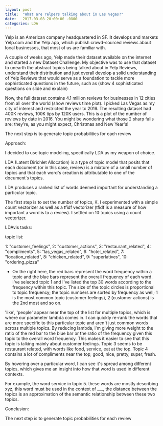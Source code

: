 ```yaml
---
layout: post
title:  "What are Yelpers talking about in Las Vegas?"
date:   2017-03-08 20:00:00 -0800
categories: LDA
---
```


Yelp is an American company headquartered in SF. It develops and markets Yelp.com and the Yelp app, which publish crowd-sourced reviews about local businesses, that most of us are familiar with.

A couple of weeks ago, Yelp made their dataset available on the internet and started a new Dataset Challenge. My objective was to use that dataset to unearth the abstract topics being talked about in Yelp Reviews, understand their distribution and just overall develop a solid understanding of Yelp Reviews that would serve as a foundation to tackle more sophisticated questions in the future, such as (show 4 sophisticated questions on slide and explain)

Now, the full dataset contains 4.1 million reviews for businesses in 12 cities from all over the world (show reviews time plot). 
I picked Las Vegas as my city of interest and restricted the year to 2016. The resulting dataset had 400K reviews, 100K tips by 120K users. This is a plot of the number of reviews by date in 2016. You might be wondering what those 2 sharp falls are; they're, as you might expect, Christmas and New Year's!

The next step is to generate topic probabilities for each review

Approach:

I decided to use topic modeling, specifically LDA as my weapon of choice. 

LDA (Latent Dirichlet Allocation) is a type of topic model that posits that each document (or in this case, review) is a mixture of a small number of topics and that each word's creation is attributable to one of the document's topics. 

LDA produces a ranked list of words deemed important for understanding a particular topic. 

The first step is to set the number of topics, K. I experimented with a simple count vectorizer as well as a tfidf vectorizer (tfidf is a measure of how important a word is to a review). I settled on 10 topics using a count vectorizer. 

<link rel="stylesheet" type="text/css" href="https://cdn.raw.githubusercontent.com/amlanlimaye/yelp-dataset-challenge/master/reports/lda_viz.css">


<div id="ldavis_el27221405581700501281669734751"></div>
<script type="text/javascript">
var ldavis_el27221405581700501281669734751_data = {"plot.opts": {"xlab": "PC1", "ylab": "PC2"}, "topic.order": [10, 5, 9, 1, 7, 2, 4, 3, 8, 6], "token.table": {"Topic": [1, 2, 4, 6, 9, 6, 1, 2, 4, 5, 9, 2, 3, 9, 6, 9, 1, 3, 6, 7, 2, 1, 2, 3, 7, 10, 2, 6, 7, 8, 2, 4, 5, 6, 1, 3, 4, 5, 6, 7, 9, 10, 1, 2, 3, 6, 8, 1, 1, 2, 6, 7, 4, 5, 9, 8, 1, 2, 4, 5, 6, 7, 1, 6, 1, 2, 4, 6, 8, 10, 1, 6, 3, 7, 3, 10, 1, 2, 5, 6, 7, 9, 1, 4, 5, 6, 3, 4, 4, 5, 1, 2, 6, 7, 8, 1, 3, 4, 6, 7, 8, 1, 2, 3, 4, 3, 5, 2, 4, 5, 7, 1, 2, 4, 5, 10, 6, 1, 2, 3, 4, 6, 7, 8, 9, 10, 1, 2, 5, 1, 2, 3, 4, 6, 8, 1, 2, 3, 4, 6, 1, 4, 6, 7, 7, 1, 4, 6, 1, 2, 5, 6, 8, 1, 4, 5, 6, 7, 5, 8, 1, 2, 7, 3, 8, 10, 2, 6, 10, 1, 2, 6, 2, 4, 5, 7, 1, 3, 4, 5, 6, 3, 7, 10, 3, 10, 1, 6, 10, 2, 3, 4, 5, 6, 7, 8, 9, 3, 4, 1, 3, 5, 7, 2, 3, 1, 3, 4, 6, 2, 4, 5, 8, 9, 10, 1, 2, 3, 4, 5, 6, 7, 6, 1, 2, 8, 1, 2, 3, 4, 6, 8, 9, 3, 1, 2, 3, 5, 9, 10, 1, 3, 6, 10, 5, 6, 7, 7, 5, 6, 4, 7, 3, 1, 3, 4, 6, 1, 2, 3, 4, 5, 6, 7, 8, 9, 10, 1, 2, 5, 6, 7, 10, 2, 2, 3, 7, 8, 2, 3, 4, 7, 8, 1, 6, 7, 8, 9, 5, 6, 4, 6, 1, 6, 1, 2, 1, 2, 3, 7, 8, 1, 2, 4, 5, 6, 10, 1, 2, 3, 4, 6, 9, 2, 5, 4, 5, 7], "Freq": [3.708236676155197e-05, 0.6225016908261729, 0.16698189752726852, 0.21044243137180743, 0.9999833398099686, 0.9999709586097517, 0.00037966515176555797, 0.9995999345753657, 0.18243923029612513, 0.4271647223567865, 0.3903645610777393, 0.5535466813628597, 0.42035663819562186, 0.026064587703960432, 0.9999724644456698, 0.9999915237664877, 0.3715013433801569, 0.24173658890073135, 0.04846099476940648, 0.33828789260500014, 0.9999617961100675, 0.07153471619201279, 0.5083412604007541, 0.32111859969354967, 0.004849287755676169, 0.09414413426306346, 0.9999644439943918, 0.7790700141869833, 0.22092265981730871, 0.9999713824450409, 0.0001017320709230227, 0.29285272149707464, 0.4510800024726826, 0.2559578904423251, 0.32516742335093257, 0.15840074080803124, 0.13731856763615846, 0.12470272749997431, 0.07112723662986593, 0.11141761202500053, 0.07122762793068436, 0.0006358115718501306, 0.27114575778631417, 0.14537427268242523, 0.17556256555337116, 0.051437714606079266, 0.35645708932810416, 0.9999651766559985, 0.12741029125270048, 0.559246420192654, 0.15415577240205458, 0.15917765119050595, 0.3836227210860665, 0.293960633660401, 0.32241504040050945, 0.9999726981449056, 0.19832115074734472, 0.5992209628329368, 4.730567323225206e-05, 0.11019068151565913, 0.020846033337679072, 0.07135272379198018, 0.8471463774403499, 0.15283430165096587, 0.2962617235163764, 0.17039079452134837, 0.20813140475860964, 0.08614614647804221, 0.2236740876164522, 0.0153773351678655, 0.9667981622874519, 0.03318418908742204, 0.7184476198374915, 0.28154796397039716, 0.9999783494402955, 0.9999607256545792, 0.1867042281330964, 0.2211193992570115, 0.24618011111570134, 0.04759995424465437, 0.09160055893663976, 0.20677974462204687, 0.7859139603827547, 0.0022329326957340754, 0.21165851500089838, 0.0001958712890994803, 0.9999969615140426, 0.999965709655408, 0.23923757343306903, 0.7607570095732651, 0.3585037582074586, 0.2828966387260965, 0.005203823347019675, 0.3390419256002191, 0.014328015852332199, 0.09560931871155531, 0.3374667137367159, 0.5345010928972964, 7.99203410011715e-05, 6.147718538551654e-06, 0.0323369995127817, 0.03591170739957218, 0.5802918433425539, 0.0037774930313693553, 0.38002090367606983, 0.2725553896795944, 0.7274422776141027, 0.13334518600220918, 0.16945876303093502, 0.2824074579516383, 0.4147524657572062, 0.27479527435811, 0.43841600040290213, 0.08097949235508907, 0.20528585023950255, 0.00048636331744798236, 0.9999807452615439, 0.47553368620783687, 0.16262857304541634, 0.05387272192873735, 0.1242879254965403, 0.05785169005025503, 0.06468956243231197, 0.06081241829815597, 3.916307206218185e-05, 0.0002819741188477093, 0.8493407648697003, 0.15063001454087316, 0.9999554371890906, 0.637270049378942, 0.00014843246491745544, 0.006860878378406829, 0.18561479737927802, 0.08301497912911245, 0.0870886256662915, 0.20366853554284767, 2.270299136582852e-05, 0.08068643131415457, 0.6147516002039047, 0.10086939063837612, 0.3838824198308514, 0.18352560410096833, 0.00010325896704855683, 0.432448553999356, 0.9999625742809122, 0.371825253681708, 0.032881814328318625, 0.5952590445552881, 0.26152572023193577, 0.19368455190720726, 0.3730074061924545, 0.07641057906048365, 0.09537436763312705, 0.3659977906110425, 0.3363471504228326, 0.06511368875078352, 0.13206674724028974, 0.10046637512903378, 0.2895584079637055, 0.7104285799497007, 0.3470477570863395, 8.568551498952892e-05, 0.6528593600839682, 0.3436279162817882, 0.32787234565223927, 0.3284928561393619, 0.7492337710328971, 0.18780215369242373, 0.06294814411042975, 0.6810608428910632, 0.19591232607383932, 0.12300070299061115, 0.3446181126731031, 2.3440219879819284e-05, 0.2507869124941865, 0.40457819512568083, 3.055181121496012e-05, 4.5827716822440185e-05, 0.6445973889188361, 0.15471437199255805, 0.20060319243742816, 0.21183458402753738, 0.7881371462062488, 0.9999903625417325, 0.35919658640805363, 0.6408026839847996, 0.5704915322016095, 0.4294946349794034, 0.9999652930100856, 0.06792240107395409, 0.18112445157538684, 0.25074447363627933, 0.21147089018327944, 0.043909844906983506, 0.0014049277133283617, 0.23866794916712764, 0.004759192628899825, 0.09042925024029881, 0.9095567470832372, 0.183018282870428, 0.2464268543644577, 0.1953578545012874, 0.37520711102106286, 0.08837318458751971, 0.9116033887066456, 0.28849138016004555, 0.00022170999567369922, 0.7086084840674242, 0.0026721888952251117, 0.11959157202509786, 0.13917443014129163, 0.3850806730741592, 0.0006283269983805491, 0.35552835991699405, 0.9999878591182774, 0.25865040811320644, 0.2666305022026602, 0.04697715765867105, 0.14878609388795974, 0.07327633566416637, 0.07819488422244604, 0.1274556537117469, 0.9999842643665211, 0.034965856567846045, 0.9650100686785809, 0.999980193970617, 0.5185903703837867, 0.16894500945672672, 0.08510867617851148, 0.0014936199264347157, 0.06192990769050608, 0.04998094827902835, 0.11395766846131535, 0.999960262044372, 0.21246316333752568, 0.10441649498588634, 0.3761860101627996, 0.19504914734091536, 0.0700008290546972, 0.041885575743399704, 0.2540456647024795, 0.23846367129293305, 0.33653160956162315, 0.170967998574619, 0.8386230583473933, 0.1612736650668064, 8.448070459235537e-05, 0.9999495883594822, 0.21310902352844274, 0.7868523545415896, 0.999972893414691, 0.9999692249316652, 0.9999562334237293, 0.7115535692913748, 0.0007757658221126044, 0.2115019727741546, 0.07616609889832844, 0.20225371432835504, 0.25489965644347873, 0.007931660238863575, 0.06961752196869207, 0.13317221323425282, 0.08385829277198503, 0.16310245990729783, 0.02261428608742656, 0.05732525947978661, 0.005222581764585057, 0.2524714732021986, 0.09976400114145136, 0.05909968846805124, 0.09014699102474708, 0.44774003847839494, 0.05078047556432781, 0.9999789239905734, 0.8487978209768967, 0.15117473264192166, 0.3079584240142611, 0.6919946963142305, 0.058851476750143884, 0.08151858347694543, 0.291293071624285, 0.11013407653745864, 0.4581838443425406, 0.31055653500922414, 7.188808680769078e-05, 0.24650424966357168, 0.05059483549525277, 0.39227891209220705, 0.7626181715336052, 0.2373718566173063, 0.20800368010411763, 0.7919704745188751, 0.878689679325593, 0.12131055122738635, 0.23882448433245157, 0.7611359219505464, 0.35033845868643476, 0.332610878954568, 0.10322183079706704, 0.13021830962091532, 0.08361454425633688, 0.48236374168891066, 0.21025364261991702, 0.10753208022137194, 0.07354261338230747, 0.09635612972389541, 0.029907815353029565, 0.12468267391179291, 0.6108419323180881, 0.07466440233639085, 0.14673045290263095, 0.00011463316633018042, 0.04296833184609596, 0.7156242565149935, 0.2843696209853187, 0.5351590443426288, 0.12679539019780114, 0.33802539101105455], "Term": ["10", "10", "10", "10", "amazing", "area", "asked", "asked", "awesome", "awesome", "awesome", "bad", "bad", "bad", "bar", "best", "better", "better", "better", "better", "called", "came", "came", "came", "came", "came", "car", "check", "check", "chicken", "clean", "clean", "clean", "clean", "come", "come", "come", "come", "come", "come", "come", "come", "coming", "coming", "coming", "coming", "coming", "customer", "day", "day", "day", "day", "definitely", "definitely", "definitely", "delicious", "did", "did", "did", "did", "did", "did", "didn", "didn", "different", "different", "different", "different", "different", "different", "don", "don", "drinks", "drinks", "eat", "excellent", "experience", "experience", "experience", "experience", "experience", "experience", "feel", "feel", "feel", "feel", "food", "fresh", "friendly", "friendly", "going", "going", "going", "going", "going", "good", "good", "good", "good", "good", "good", "got", "got", "got", "got", "great", "great", "happy", "happy", "happy", "happy", "home", "home", "home", "home", "home", "hotel", "just", "just", "just", "just", "just", "just", "just", "just", "just", "know", "know", "las", "like", "like", "like", "like", "like", "like", "little", "little", "little", "little", "little", "ll", "ll", "ll", "ll", "location", "long", "long", "long", "looking", "looking", "looking", "looking", "looking", "lot", "lot", "lot", "lot", "lot", "love", "love", "make", "make", "make", "menu", "menu", "menu", "minutes", "minutes", "minutes", "need", "need", "need", "new", "new", "new", "new", "nice", "nice", "nice", "nice", "nice", "night", "night", "order", "ordered", "ordered", "people", "people", "pizza", "place", "place", "place", "place", "place", "place", "place", "place", "pretty", "pretty", "price", "price", "price", "price", "quality", "quality", "really", "really", "really", "really", "recommend", "recommend", "recommend", "recommend", "recommend", "restaurant", "right", "right", "right", "right", "right", "right", "right", "room", "said", "said", "sauce", "say", "say", "say", "say", "say", "say", "say", "server", "service", "service", "service", "service", "service", "service", "small", "small", "small", "small", "staff", "staff", "staff", "stars", "strip", "strip", "super", "sure", "table", "think", "think", "think", "think", "time", "time", "time", "time", "time", "time", "time", "time", "time", "time", "times", "times", "times", "times", "times", "times", "told", "took", "took", "tried", "tried", "try", "try", "try", "try", "try", "ve", "ve", "ve", "ve", "ve", "vegas", "vegas", "wait", "wait", "want", "want", "wanted", "wanted", "wasn", "wasn", "wasn", "wasn", "wasn", "way", "way", "way", "way", "way", "way", "went", "went", "went", "went", "went", "went", "work", "work", "worth", "worth", "worth"]}, "mdsDat": {"y": [0.05237825566224711, -0.02402672975890553, 0.07407144476836054, 0.10276053665334502, -0.10631054268334061, 0.10286383003094836, -0.06990361050310094, 0.21009781050517207, -0.37749708743361055, 0.035566092758884574], "cluster": [1, 1, 1, 1, 1, 1, 1, 1, 1, 1], "Freq": [16.90910808048616, 14.12854385316042, 12.923313186269858, 11.982069660754783, 11.681747896993246, 8.546441719546303, 7.54976676685206, 6.237701894242258, 5.194280905435326, 4.8470260362596], "topics": [1, 2, 3, 4, 5, 6, 7, 8, 9, 10], "x": [0.13801657366547457, 0.04246562438370303, -0.16379306354526832, 0.1314504838054481, 0.0513067085667588, 0.16477435585928996, 0.1079656277926508, -0.01784284939119942, -0.020277731991565996, -0.43406572914529223]}, "R": 30, "lambda.step": 0.01, "tinfo": {"Category": ["Default", "Default", "Default", "Default", "Default", "Default", "Default", "Default", "Default", "Default", "Default", "Default", "Default", "Default", "Default", "Default", "Default", "Default", "Default", "Default", "Default", "Default", "Default", "Default", "Default", "Default", "Default", "Default", "Default", "Default", "Topic1", "Topic1", "Topic1", "Topic1", "Topic1", "Topic1", "Topic1", "Topic1", "Topic1", "Topic1", "Topic1", "Topic1", "Topic1", "Topic1", "Topic1", "Topic1", "Topic1", "Topic1", "Topic1", "Topic1", "Topic1", "Topic1", "Topic1", "Topic1", "Topic1", "Topic1", "Topic1", "Topic1", "Topic1", "Topic1", "Topic1", "Topic1", "Topic1", "Topic1", "Topic1", "Topic1", "Topic2", "Topic2", "Topic2", "Topic2", "Topic2", "Topic2", "Topic2", "Topic2", "Topic2", "Topic2", "Topic2", "Topic2", "Topic2", "Topic2", "Topic2", "Topic2", "Topic2", "Topic2", "Topic2", "Topic2", "Topic2", "Topic2", "Topic2", "Topic2", "Topic2", "Topic2", "Topic2", "Topic2", "Topic2", "Topic2", "Topic2", "Topic2", "Topic2", "Topic3", "Topic3", "Topic3", "Topic3", "Topic3", "Topic3", "Topic3", "Topic3", "Topic3", "Topic3", "Topic3", "Topic3", "Topic3", "Topic3", "Topic3", "Topic3", "Topic3", "Topic3", "Topic3", "Topic3", "Topic3", "Topic3", "Topic3", "Topic3", "Topic3", "Topic3", "Topic3", "Topic3", "Topic3", "Topic3", "Topic4", "Topic4", "Topic4", "Topic4", "Topic4", "Topic4", "Topic4", "Topic4", "Topic4", "Topic4", "Topic4", "Topic4", "Topic4", "Topic4", "Topic4", "Topic4", "Topic4", "Topic4", "Topic4", "Topic4", "Topic4", "Topic4", "Topic4", "Topic4", "Topic4", "Topic4", "Topic4", "Topic4", "Topic4", "Topic4", "Topic4", "Topic5", "Topic5", "Topic5", "Topic5", "Topic5", "Topic5", "Topic5", "Topic5", "Topic5", "Topic5", "Topic5", "Topic5", "Topic5", "Topic5", "Topic5", "Topic5", "Topic5", "Topic5", "Topic5", "Topic5", "Topic5", "Topic5", "Topic5", "Topic5", "Topic5", "Topic5", "Topic5", "Topic5", "Topic5", "Topic5", "Topic6", "Topic6", "Topic6", "Topic6", "Topic6", "Topic6", "Topic6", "Topic6", "Topic6", "Topic6", "Topic6", "Topic6", "Topic6", "Topic6", "Topic6", "Topic6", "Topic6", "Topic6", "Topic6", "Topic6", "Topic6", "Topic6", "Topic6", "Topic6", "Topic6", "Topic6", "Topic6", "Topic6", "Topic6", "Topic6", "Topic6", "Topic6", "Topic6", "Topic7", "Topic7", "Topic7", "Topic7", "Topic7", "Topic7", "Topic7", "Topic7", "Topic7", "Topic7", "Topic7", "Topic7", "Topic7", "Topic7", "Topic7", "Topic7", "Topic7", "Topic7", "Topic7", "Topic7", "Topic7", "Topic7", "Topic7", "Topic7", "Topic7", "Topic7", "Topic7", "Topic7", "Topic7", "Topic7", "Topic8", "Topic8", "Topic8", "Topic8", "Topic8", "Topic8", "Topic8", "Topic8", "Topic8", "Topic8", "Topic8", "Topic8", "Topic8", "Topic8", "Topic8", "Topic8", "Topic8", "Topic8", "Topic8", "Topic8", "Topic8", "Topic8", "Topic8", "Topic8", "Topic8", "Topic8", "Topic8", "Topic8", "Topic8", "Topic8", "Topic8", "Topic8", "Topic8", "Topic8", "Topic8", "Topic8", "Topic8", "Topic8", "Topic9", "Topic9", "Topic9", "Topic9", "Topic9", "Topic9", "Topic9", "Topic9", "Topic9", "Topic9", "Topic9", "Topic9", "Topic9", "Topic9", "Topic9", "Topic9", "Topic9", "Topic9", "Topic9", "Topic9", "Topic9", "Topic9", "Topic9", "Topic9", "Topic9", "Topic9", "Topic9", "Topic9", "Topic9", "Topic9", "Topic9", "Topic9", "Topic9", "Topic9", "Topic9", "Topic9", "Topic9", "Topic9", "Topic9", "Topic9", "Topic9", "Topic10", "Topic10", "Topic10", "Topic10", "Topic10", "Topic10", "Topic10", "Topic10", "Topic10", "Topic10", "Topic10", "Topic10", "Topic10", "Topic10", "Topic10", "Topic10", "Topic10", "Topic10", "Topic10", "Topic10", "Topic10", "Topic10", "Topic10", "Topic10", "Topic10", "Topic10", "Topic10", "Topic10", "Topic10", "Topic10", "Topic10", "Topic10", "Topic10", "Topic10", "Topic10", "Topic10", "Topic10", "Topic10", "Topic10", "Topic10", "Topic10"], "Term": ["food", "great", "best", "amazing", "order", "good", "restaurant", "ordered", "vegas", "love", "place", "chicken", "really", "delicious", "room", "ve", "don", "sure", "like", "staff", "got", "make", "definitely", "pizza", "friendly", "service", "said", "location", "wait", "excellent", "customer", "don", "want", "know", "didn", "feel", "think", "need", "like", "people", "say", "way", "just", "ll", "long", "better", "lot", "going", "wasn", "make", "come", "ve", "different", "really", "home", "coming", "looking", "right", "small", "times", "service", "time", "did", "experience", "little", "good", "told", "car", "called", "asked", "said", "took", "wanted", "minutes", "work", "10", "went", "did", "got", "day", "bad", "came", "home", "new", "wasn", "going", "right", "time", "experience", "way", "need", "looking", "different", "say", "just", "know", "service", "place", "recommend", "food", "eat", "table", "server", "quality", "drinks", "bad", "service", "ordered", "menu", "good", "came", "great", "price", "better", "small", "night", "place", "coming", "come", "took", "wasn", "pretty", "say", "try", "little", "went", "just", "right", "time", "super", "fresh", "pretty", "really", "nice", "little", "worth", "good", "definitely", "got", "lot", "clean", "try", "place", "friendly", "think", "different", "wait", "like", "ll", "awesome", "happy", "10", "right", "went", "recommend", "come", "just", "way", "home", "time", "las", "staff", "vegas", "friendly", "great", "clean", "awesome", "recommend", "looking", "definitely", "love", "work", "happy", "new", "experience", "strip", "feel", "place", "home", "price", "service", "nice", "time", "worth", "come", "did", "way", "right", "lot", "times", "room", "hotel", "bar", "area", "wait", "strip", "check", "long", "people", "small", "clean", "vegas", "10", "nice", "minutes", "staff", "day", "didn", "lot", "need", "want", "little", "way", "times", "different", "time", "like", "right", "looking", "think", "come", "just", "place", "sure", "location", "stars", "night", "make", "times", "ll", "happy", "new", "price", "going", "better", "worth", "tried", "drinks", "ve", "check", "time", "day", "wasn", "right", "come", "try", "lot", "experience", "did", "just", "came", "place", "staff", "delicious", "chicken", "sauce", "love", "tried", "try", "coming", "menu", "place", "different", "looking", "like", "wasn", "just", "ve", "say", "good", "time", "going", "recommend", "quality", "area", "home", "stars", "small", "drinks", "feel", "server", "called", "strip", "friendly", "come", "right", "fresh", "eat", "definitely", "ordered", "little", "best", "amazing", "ve", "awesome", "recommend", "definitely", "experience", "say", "come", "service", "time", "went", "bad", "place", "just", "quality", "different", "area", "home", "stars", "looking", "small", "drinks", "tried", "coming", "feel", "server", "called", "strip", "las", "lot", "worth", "times", "vegas", "right", "going", "happy", "way", "try", "did", "better", "order", "restaurant", "pizza", "excellent", "ordered", "menu", "small", "came", "minutes", "times", "service", "way", "different", "time", "come", "home", "just", "happy", "server", "quality", "area", "stars", "looking", "drinks", "tried", "coming", "feel", "called", "strip", "las", "like", "good", "ll", "did", "wasn", "wait", "right", "try", "10", "experience", "little"], "loglift": [30.0, 29.0, 28.0, 27.0, 26.0, 25.0, 24.0, 23.0, 22.0, 21.0, 20.0, 19.0, 18.0, 17.0, 16.0, 15.0, 14.0, 13.0, 12.0, 11.0, 10.0, 9.0, 8.0, 7.0, 6.0, 5.0, 4.0, 3.0, 2.0, 1.0, 1.7773, 1.7436, 1.648, 1.614, 1.6114, 1.5364, 1.437, 1.3932, 1.3268, 1.2161, 1.1207, 1.0483, 1.034, 0.8199, 0.788, 0.7871, 0.7722, 0.7515, 0.7285, 0.719, 0.6539, 0.6079, 0.5608, 0.5342, 0.4856, 0.4723, 0.436, 0.4251, 0.407, 0.4009, 0.2283, 0.1791, 0.1595, 0.0991, 0.1861, -0.5702, 1.957, 1.9569, 1.9569, 1.9566, 1.9214, 1.793, 1.684, 1.6683, 1.6224, 1.483, 1.4641, 1.4449, 1.4127, 1.3758, 1.3656, 1.2804, 1.1324, 0.8916, 0.8562, 0.6943, 0.6351, 0.5901, 0.4479, 0.3976, 0.3269, 0.3155, 0.1873, 0.1787, 0.1407, 0.0641, -0.3024, -0.7324, -0.1667, 2.0461, 2.0461, 2.0461, 2.0461, 1.9536, 1.7155, 1.1795, 1.0685, 1.0222, 0.9779, 0.9598, 0.9102, 0.7462, 0.6454, 0.6262, 0.6126, 0.4941, 0.3376, 0.3063, 0.2035, 0.1568, -0.2248, -0.3571, -0.4178, -0.4609, -0.471, -0.5487, -0.875, -1.0122, -2.7908, 2.1217, 2.1217, 2.027, 1.7773, 1.6826, 1.6352, 1.4965, 1.4953, 1.1637, 1.1542, 1.0321, 0.8936, 0.8884, 0.7384, 0.6914, 0.5683, 0.5523, 0.5516, 0.4377, 0.4264, 0.4204, 0.3467, 0.3319, 0.2166, 0.2026, 0.1497, 0.1364, 0.0366, -0.1082, -0.3918, -0.5429, 2.1471, 1.9712, 1.8761, 1.8737, 1.8289, 1.351, 1.2966, 1.1928, 1.161, 0.9228, 0.9078, 0.8897, 0.8828, 0.764, 0.7455, 0.6013, 0.5943, 0.5935, 0.5638, 0.5142, 0.5126, 0.281, 0.131, 0.0819, 0.0653, -0.0584, -0.4626, -0.4665, -0.5846, -0.6814, 2.4596, 2.4596, 2.4596, 2.4596, 2.2264, 2.2199, 2.21, 1.9409, 1.6145, 1.3706, 1.0969, 1.0215, 0.9011, 0.8532, 0.7872, 0.635, 0.5898, 0.5813, 0.4352, 0.3642, 0.3502, 0.1657, 0.1201, 0.0532, 0.008, -0.0189, -0.0291, -0.0887, -0.1122, -0.1152, -0.1837, -0.3903, -0.666, 2.5836, 2.5836, 2.5836, 2.3456, 2.1572, 1.7801, 1.7454, 1.7035, 1.6787, 1.6034, 1.502, 1.4998, 1.4991, 1.4059, 1.3162, 1.1833, 1.0737, 0.7703, 0.7459, 0.5451, 0.5237, 0.3891, 0.3777, 0.2858, 0.1934, -0.0566, -0.1545, -2.7465, -3.9861, -6.7587, 2.7745, 2.7745, 2.7745, 2.4327, 2.4064, 1.9941, 1.7431, 1.6594, 1.3419, 1.277, 0.4246, 0.3337, 0.2929, -0.0254, -0.2092, -0.2215, -0.6571, -1.0147, -1.4705, -4.5924, -9.5698, -9.6068, -9.6168, -9.6254, -9.6439, -9.6493, -9.651, -9.6513, -9.6739, -9.678, -9.9926, -10.5016, -10.0962, -9.781, -9.8997, -10.4822, -10.4651, -10.1964, 2.9576, 2.9576, 2.0218, 2.017, 1.9234, 1.8257, 1.3815, 0.7856, 0.3158, 0.2983, 0.0986, -0.1897, -0.6893, -2.3904, -7.195, -9.3761, -9.4036, -9.4133, -9.4233, -9.4318, -9.4446, -9.4504, -9.4557, -9.4563, -9.4564, -9.4573, -9.4577, -9.4803, -9.4844, -9.4893, -9.5162, -9.5454, -9.6204, -10.6374, -9.9027, -9.9754, -9.5496, -9.935, -10.1416, -10.3673, -9.9181, 3.0268, 3.0268, 3.0268, 3.0268, 2.5818, 1.9136, 1.2604, 0.6639, 0.2614, 0.0463, -0.146, -0.4827, -1.1491, -2.2276, -4.3426, -4.6192, -5.1346, -8.5808, -9.2562, -9.2711, -9.3082, -9.3267, -9.3396, -9.3506, -9.3512, -9.3515, -9.3523, -9.3752, -9.3793, -9.3842, -10.1402, -10.6212, -9.4812, -10.262, -9.5418, -9.8597, -9.7976, -10.0365, -9.4071, -10.0628, -9.8978], "Freq": [172938.0, 164568.0, 74346.0, 63815.0, 59357.0, 162661.0, 50801.0, 57623.0, 83084.0, 59179.0, 170827.0, 46724.0, 85697.0, 45680.0, 47830.0, 69552.0, 66417.0, 39611.0, 121267.0, 59185.0, 78358.0, 46682.0, 58620.0, 29019.0, 54130.0, 147926.0, 46245.0, 32456.0, 42403.0, 27587.0, 37925.41700869881, 64212.46865040024, 33282.566629602, 35010.04243929417, 50446.07656871555, 20062.1215885195, 20178.57307385658, 18083.678147284874, 77279.78997505947, 29208.74227552194, 18748.821440985335, 19853.953049876924, 60711.577771816694, 11153.19453615894, 10979.918483383562, 15033.189988572376, 9949.123407868034, 15363.054021012218, 10809.996682831326, 16200.911891748168, 19433.975150186954, 21599.50665375578, 7166.996388258705, 24723.14907083467, 6780.288136726121, 6916.265289250967, 6591.64278848398, 10307.36370392375, 6439.679731212899, 7587.372487102917, 31428.734381453858, 27922.097851443374, 12577.352340489977, 9699.845738081433, 8971.23926446863, 15552.08071880621, 39386.928061919905, 28980.128416042084, 26115.095663598087, 34227.25782467408, 44626.84300741233, 32509.069567310606, 21933.00386007601, 27316.19036846225, 24588.515431185053, 16786.918132710332, 31971.82110469023, 38001.39281117573, 45470.502687211, 24611.049618502093, 16990.330431753886, 32916.34798648616, 10817.075888613572, 14701.644469209767, 10263.07686539192, 12123.152504666421, 10625.085197002638, 35189.79627953816, 11488.106608240292, 8654.384696576471, 5201.861515652079, 4882.13190237818, 4121.961089038884, 6107.5647865146575, 20763.145020572214, 6209.357831942355, 15445.818563207951, 11602.740927932029, 5710.073831871422, 172937.61842542348, 32737.80173512423, 28112.323353820393, 25534.09680838061, 21455.581881971553, 18308.65350140431, 12901.714297528148, 55648.04440713769, 20697.536375190484, 12736.626534067305, 54892.871674013586, 20792.958452544302, 44853.900655899924, 8786.541877717733, 9782.05543123801, 6045.082330839694, 7456.709212025491, 30940.789448238622, 4477.712104050263, 9467.142667873146, 5790.174299588411, 3184.6945703157776, 3280.9236846798826, 3076.784846252806, 4124.558430227298, 3553.994927699441, 3907.6772355389617, 6878.184491452693, 1871.569929076099, 1094.9605695082457, 31051.937374822734, 29072.092543320694, 33000.7751979511, 60725.66994631186, 42196.712471230516, 27077.53837835337, 14919.520187341599, 86942.75130480254, 22488.260767345535, 29777.631261786635, 9142.871460991424, 8635.503128102375, 14740.430590991507, 42833.62836335073, 12949.840713936193, 5998.346267154368, 5035.434972272894, 8820.305459430963, 22509.075619207924, 5332.356931959104, 6191.711459485823, 4744.4657555087115, 4503.142393748732, 5929.461700134186, 7680.195516874949, 6644.852591275582, 8207.356706616438, 15868.097600637473, 4425.956855584309, 1997.9618097763669, 9611.371520830795, 26353.269992228987, 49634.230278564915, 63362.28049262721, 41179.5940352981, 119713.67400117213, 13301.985570939476, 14498.174988505321, 18385.59573485662, 9402.071677241496, 17231.618110447285, 17136.42881335425, 9770.889345373276, 7906.360392493206, 10699.226656642226, 12790.318652489806, 5589.437618060823, 5402.785476656548, 36125.490678981565, 5065.295007422865, 6965.517678608997, 28852.999986289582, 10128.357162884618, 18385.04948016644, 3534.905350376713, 7453.04493321474, 6987.912309732616, 3027.485289679702, 2919.617310558934, 1769.6998271405478, 1775.9390339297038, 47829.847849461235, 29744.667950175353, 29287.901619264274, 24422.80442580251, 33581.98346271705, 20635.76823827628, 24342.66968259551, 17577.953273547, 21990.15964321436, 8530.814575078637, 7547.666741641616, 19721.74094031535, 5675.16113674743, 13132.03462749556, 6846.621184988302, 9544.990241976575, 6783.709316216251, 9101.267630013317, 3589.8686269916566, 3266.4479677287436, 4594.6182573402375, 4442.726960815526, 3966.449886593877, 2708.58120767597, 2084.061671440228, 11577.4486066065, 10067.247662030892, 3116.4648308900173, 1925.6437047872316, 2159.97317020667, 4250.901728157225, 7385.557105566406, 7500.97783885832, 39610.318416104186, 32455.314090559874, 24880.353667238116, 27744.480508789547, 30476.525077541588, 13455.457281488305, 12564.323656834393, 11610.621623916606, 17259.64726880954, 13379.054999782687, 14529.071477835967, 13689.148043223922, 9424.43199970178, 7853.232420407684, 7174.653628947794, 17144.9454950506, 6902.755983170384, 22516.770215086788, 7005.070011231928, 4017.810632678639, 5079.278102439602, 6658.680122340948, 5573.499594094647, 2731.15157828002, 4759.184302759807, 4524.564999448706, 8258.905953616846, 313.61127425034005, 239.52625375508777, 5.186528374704108, 45679.347370768395, 46723.37422509425, 26849.63202633304, 42042.53927303342, 17646.164815854594, 23184.998012986303, 9092.35531027937, 12152.720411267459, 40771.19051716809, 5410.990039199759, 2403.9379366476837, 10561.190840412433, 2579.792963125833, 7764.306368303693, 3519.4062555584965, 1807.054475334882, 5259.544733368348, 3121.5884517478307, 614.3005451245807, 30.163894450012535, 0.10248446144436073, 0.10248122385416294, 0.1024947320610786, 0.10248093599861485, 0.10249766294295479, 0.10248313699123833, 0.10248274976185404, 0.10248247143353816, 0.10247276940829199, 0.10248481308489778, 0.154424616563437, 0.10249533416251322, 0.1024945425536099, 0.10249428335078696, 0.10249324973555253, 0.1024931720174852, 0.1024929542071847, 0.10249273300049362, 74345.7314281242, 63814.16449156274, 27283.633912218473, 13249.479230470843, 16974.653108392034, 18899.512177738594, 10743.194044349017, 4119.707547556174, 4257.164927931128, 10354.783303948418, 7913.966539515943, 2248.932017085211, 800.236921885765, 812.7443324308563, 4.976031370113123, 0.10357773992365586, 0.1035788746763083, 0.1035646792549941, 0.10357505433174245, 0.1035645495095922, 0.10357965260880968, 0.10357192071687361, 0.10356919011566776, 0.10356865517827887, 0.10359190862292895, 0.10357402112661225, 0.10357049167697036, 0.10355999913686965, 0.10357039432451216, 0.10356522614528413, 0.10399544926803508, 0.10358161553698735, 0.10357993287173928, 0.1035798186528641, 0.10357847105360235, 0.10357801634860503, 0.10357771079263182, 0.10357744145278862, 0.10357630162229833, 0.10357627402665476, 0.10357527351185611, 59356.67714544282, 50800.72185443657, 29018.112306543073, 27586.18855409233, 36924.705968648894, 12176.210926218084, 4333.5928954005285, 6096.282725399169, 2295.0719277025155, 1525.6479626785485, 6196.039267090953, 1231.177295940037, 371.6051930728841, 721.2754344128418, 37.665692704099015, 11.7921129138183, 36.443565861414704, 0.254656349921215, 0.11822623523894753, 0.1073569346935166, 0.10735073515765799, 0.10735416376524817, 0.10736025453371677, 0.10735366766061767, 0.1073558986000541, 0.10735653627033862, 0.1073506317533438, 0.10734738780670666, 0.10735498876322198, 0.107348811758922, 0.23193504486799943, 0.19233092890413342, 0.10740952461948232, 0.10738429967112716, 0.10736588206125684, 0.10736578403938113, 0.10736534817860212, 0.10736350182409282, 0.10736335916909506, 0.10736290388925154, 0.10736231773024232], "Total": [172938.0, 164568.0, 74346.0, 63815.0, 59357.0, 162661.0, 50801.0, 57623.0, 83084.0, 59179.0, 170827.0, 46724.0, 85697.0, 45680.0, 47830.0, 69552.0, 66417.0, 39611.0, 121267.0, 59185.0, 78358.0, 46682.0, 58620.0, 29019.0, 54130.0, 147926.0, 46245.0, 32456.0, 42403.0, 27587.0, 37926.32072131319, 66417.17217177359, 37877.99126711626, 41220.20447867115, 59548.150524378594, 25526.967341602423, 28359.073541147372, 26552.693769964055, 121267.27134801644, 51199.708236296225, 36153.77583298483, 41159.8100854031, 127671.29177356575, 29053.166865297717, 29530.00069596984, 40465.533349678226, 27183.224203047495, 42853.1072500215, 30855.875887937644, 46682.335987463164, 59766.13462605728, 69552.55344846772, 24191.447733894758, 85697.5344853787, 24672.91337464698, 25506.576449742555, 25205.93383378829, 39849.15421238701, 25349.77326829047, 30050.91982777692, 147926.8194367929, 138054.3249488569, 63417.34077583448, 51953.831453057035, 44047.058992638, 162661.9686195964, 39387.830138279285, 28981.030449681202, 26115.997732702857, 34240.69851959302, 46245.11333970761, 38300.05119780445, 28816.140938129396, 36458.58082763947, 34360.21037037727, 26966.995025701213, 52340.872995848935, 63417.34077583448, 78358.8474000967, 44007.434131669164, 30692.98502191318, 64751.7771310762, 24672.91337464698, 42661.71585109336, 30855.875887937644, 42853.1072500215, 39849.15421238701, 138054.3249488569, 51953.831453057035, 41159.8100854031, 26552.693769964055, 25205.93383378829, 24191.447733894758, 36153.77583298483, 127671.29177356575, 41220.20447867115, 147926.8194367929, 170827.29433205142, 47745.83947104301, 172938.52547128114, 32738.70881136977, 28113.230419843385, 25535.014709281477, 23536.551383865633, 25484.112542736777, 30692.98502191318, 147926.8194367929, 57623.0420421833, 37066.25508724724, 162661.9686195964, 64751.7771310762, 164568.38388970634, 35657.6397595219, 40465.533349678226, 25349.77326829047, 35201.995152173215, 170827.29433205142, 25506.576449742555, 59766.13462605728, 38300.05119780445, 30855.875887937644, 36282.50805222156, 36153.77583298483, 50601.95876890582, 44047.058992638, 52340.872995848935, 127671.29177356575, 39849.15421238701, 138054.3249488569, 31052.84173650362, 29072.996923082814, 36282.50805222156, 85697.5344853787, 65462.56737213249, 44047.058992638, 27879.56245479738, 162661.9686195964, 58620.09407663519, 78358.8474000967, 27183.224203047495, 29489.225696290025, 50601.95876890582, 170827.29433205142, 54130.29322345553, 28359.073541147372, 24191.447733894758, 42403.09592400043, 121267.27134801644, 29053.166865297717, 33940.06864614312, 27995.011382999262, 26966.995025701213, 39849.15421238701, 52340.872995848935, 47745.83947104301, 59766.13462605728, 127671.29177356575, 41159.8100854031, 24672.91337464698, 138054.3249488569, 26354.174416091177, 59185.112436342635, 83084.82850937144, 54130.29322345553, 164568.38388970634, 29489.225696290025, 33940.06864614312, 47745.83947104301, 25205.93383378829, 58620.09407663519, 59179.77005229252, 34360.21037037727, 27995.011382999262, 42661.71585109336, 51953.831453057035, 26226.012899233523, 25526.967341602423, 170827.29433205142, 24672.91337464698, 35657.6397595219, 147926.8194367929, 65462.56737213249, 138054.3249488569, 27879.56245479738, 59766.13462605728, 63417.34077583448, 41159.8100854031, 39849.15421238701, 27183.224203047495, 30050.91982777692, 47830.752647192676, 29745.572743223398, 29288.806483522196, 24423.709298473048, 42403.09592400043, 26226.012899233523, 31246.228909738882, 29530.00069596984, 51199.708236296225, 25349.77326829047, 29489.225696290025, 83084.82850937144, 26966.995025701213, 65462.56737213249, 36458.58082763947, 59185.112436342635, 44007.434131669164, 59548.150524378594, 27183.224203047495, 26552.693769964055, 37877.99126711626, 44047.058992638, 41159.8100854031, 30050.91982777692, 24191.447733894758, 138054.3249488569, 121267.27134801644, 39849.15421238701, 25205.93383378829, 28359.073541147372, 59766.13462605728, 127671.29177356575, 170827.29433205142, 39611.21903797272, 32456.21469717391, 24881.254304847647, 35201.995152173215, 46682.335987463164, 30050.91982777692, 29053.166865297717, 27995.011382999262, 42661.71585109336, 35657.6397595219, 42853.1072500215, 40465.533349678226, 27879.56245479738, 25500.195440785665, 25484.112542736777, 69552.55344846772, 31246.228909738882, 138054.3249488569, 44007.434131669164, 30855.875887937644, 39849.15421238701, 59766.13462605728, 50601.95876890582, 27183.224203047495, 51953.831453057035, 63417.34077583448, 127671.29177356575, 64751.7771310762, 170827.29433205142, 59185.112436342635, 45680.24715548851, 46724.337136285925, 26850.53180242183, 59179.77005229252, 25500.195440785665, 50601.95876890582, 25506.576449742555, 37066.25508724724, 170827.29433205142, 24191.447733894758, 25205.93383378829, 121267.27134801644, 30855.875887937644, 127671.29177356575, 69552.55344846772, 36153.77583298483, 162661.9686195964, 138054.3249488569, 42853.1072500215, 47745.83947104301, 23536.551383865633, 24423.709298473048, 24672.91337464698, 24881.254304847647, 25349.77326829047, 25484.112542736777, 25526.967341602423, 25535.014709281477, 26115.997732702857, 26226.012899233523, 54130.29322345553, 59766.13462605728, 39849.15421238701, 29072.996923082814, 32738.70881136977, 58620.09407663519, 57623.0420421833, 44047.058992638, 74346.63017939826, 63815.063171079295, 69552.55344846772, 33940.06864614312, 47745.83947104301, 58620.09407663519, 51953.831453057035, 36153.77583298483, 59766.13462605728, 147926.8194367929, 138054.3249488569, 52340.872995848935, 30692.98502191318, 170827.29433205142, 127671.29177356575, 23536.551383865633, 24191.447733894758, 24423.709298473048, 24672.91337464698, 24881.254304847647, 25205.93383378829, 25349.77326829047, 25484.112542736777, 25500.195440785665, 25506.576449742555, 25526.967341602423, 25535.014709281477, 26115.997732702857, 26226.012899233523, 26354.174416091177, 27183.224203047495, 27879.56245479738, 30050.91982777692, 83084.82850937144, 39849.15421238701, 42853.1072500215, 27995.011382999262, 41159.8100854031, 50601.95876890582, 63417.34077583448, 40465.533349678226, 59357.57205612355, 50801.616776420604, 29019.00716238891, 27587.083464645144, 57623.0420421833, 37066.25508724724, 25349.77326829047, 64751.7771310762, 36458.58082763947, 30050.91982777692, 147926.8194367929, 41159.8100854031, 24191.447733894758, 138054.3249488569, 59766.13462605728, 24672.91337464698, 127671.29177356575, 27995.011382999262, 25535.014709281477, 23536.551383865633, 24423.709298473048, 24881.254304847647, 25205.93383378829, 25484.112542736777, 25500.195440785665, 25506.576449742555, 25526.967341602423, 26115.997732702857, 26226.012899233523, 26354.174416091177, 121267.27134801644, 162661.9686195964, 29053.166865297717, 63417.34077583448, 30855.875887937644, 42403.09592400043, 39849.15421238701, 50601.95876890582, 26966.995025701213, 51953.831453057035, 44047.058992638], "logprob": [30.0, 29.0, 28.0, 27.0, 26.0, 25.0, 24.0, 23.0, 22.0, 21.0, 20.0, 19.0, 18.0, 17.0, 16.0, 15.0, 14.0, 13.0, 12.0, 11.0, 10.0, 9.0, 8.0, 7.0, 6.0, 5.0, 4.0, 3.0, 2.0, 1.0, -3.0892, -2.5626, -3.2198, -3.1692, -2.8039, -3.726, -3.7202, -3.8298, -2.3774, -3.3503, -3.7937, -3.7364, -2.6187, -4.3131, -4.3287, -4.0146, -4.4273, -3.9928, -4.3443, -3.9397, -3.7578, -3.6521, -4.7553, -3.5171, -4.8108, -4.7909, -4.839, -4.392, -4.8623, -4.6983, -3.2771, -3.3954, -4.1929, -4.4527, -4.5308, -3.9806, -2.8717, -3.1785, -3.2826, -3.0121, -2.7468, -3.0636, -3.4572, -3.2377, -3.3429, -3.7246, -3.0803, -2.9075, -2.7281, -3.342, -3.7125, -3.0512, -4.164, -3.8572, -4.2166, -4.05, -4.1819, -2.9844, -4.1038, -4.3871, -4.8961, -4.9596, -5.1288, -4.7356, -3.512, -4.7191, -3.8078, -4.0939, -4.8029, -1.3031, -2.9675, -3.1198, -3.216, -3.39, -3.5486, -3.8986, -2.4369, -3.426, -3.9115, -2.4506, -3.4214, -2.6526, -4.2828, -4.1754, -4.6567, -4.4469, -3.0239, -4.9569, -4.2082, -4.6998, -5.2976, -5.2679, -5.3321, -5.039, -5.1879, -5.0931, -4.5276, -5.8292, -6.3653, -2.9447, -3.0106, -2.8838, -2.274, -2.638, -3.0817, -3.6777, -1.9151, -3.2674, -2.9866, -4.1674, -4.2245, -3.6898, -2.623, -3.8193, -4.5889, -4.7639, -4.2033, -3.2665, -4.7066, -4.5572, -4.8234, -4.8756, -4.6004, -4.3417, -4.4865, -4.2753, -3.6161, -4.8929, -5.6882, -4.1174, -3.0834, -2.4503, -2.2061, -2.637, -1.5699, -3.7671, -3.681, -3.4434, -4.1141, -3.5082, -3.5138, -4.0756, -4.2873, -3.9848, -3.8063, -4.6341, -4.6681, -2.768, -4.7326, -4.414, -2.9928, -4.0397, -3.4435, -5.0923, -4.3464, -4.4108, -5.2473, -5.2835, -5.7842, -5.7807, -2.1748, -2.6498, -2.6653, -2.847, -2.5285, -3.0155, -2.8502, -3.1758, -2.9519, -3.8988, -4.0212, -3.0608, -4.3064, -3.4674, -4.1187, -3.7865, -4.128, -3.8341, -4.7644, -4.8588, -4.5176, -4.5512, -4.6646, -5.0461, -5.3082, -3.5934, -3.7332, -4.9058, -5.3872, -5.2724, -4.5953, -4.043, -4.0274, -2.2394, -2.4386, -2.7044, -2.5954, -2.5015, -3.3191, -3.3876, -3.4666, -3.0701, -3.3248, -3.2423, -3.3019, -3.6752, -3.8576, -3.9479, -3.0768, -3.9866, -2.8042, -3.9718, -4.5277, -4.2933, -4.0226, -4.2005, -4.9138, -4.3584, -4.409, -3.8072, -7.0781, -7.3476, -11.1802, -1.9059, -1.8833, -2.4373, -1.9889, -2.8571, -2.5841, -3.5201, -3.23, -2.0196, -4.0391, -4.8505, -3.3704, -4.7799, -3.678, -4.4693, -5.1359, -4.0675, -4.5892, -6.2148, -9.2287, -14.9134, -14.9134, -14.9133, -14.9134, -14.9132, -14.9134, -14.9134, -14.9134, -14.9135, -14.9134, -14.5034, -14.9133, -14.9133, -14.9133, -14.9133, -14.9133, -14.9133, -14.9133, -1.2358, -1.3885, -2.2382, -2.9606, -2.7128, -2.6054, -3.1702, -4.1287, -4.0959, -3.2071, -3.4759, -4.7341, -5.7674, -5.7519, -10.8476, -14.7197, -14.7197, -14.7198, -14.7197, -14.7198, -14.7197, -14.7198, -14.7198, -14.7198, -14.7196, -14.7197, -14.7198, -14.7199, -14.7198, -14.7198, -14.7157, -14.7197, -14.7197, -14.7197, -14.7197, -14.7197, -14.7197, -14.7197, -14.7197, -14.7197, -14.7197, -1.3918, -1.5474, -2.1074, -2.158, -1.8664, -2.9758, -4.0089, -3.6676, -4.6446, -5.0529, -3.6514, -5.2674, -6.4653, -5.8021, -8.7543, -9.9157, -8.7873, -13.7509, -14.5182, -14.6147, -14.6147, -14.6147, -14.6146, -14.6147, -14.6147, -14.6147, -14.6147, -14.6148, -14.6147, -14.6148, -13.8444, -14.0316, -14.6142, -14.6144, -14.6146, -14.6146, -14.6146, -14.6146, -14.6146, -14.6146, -14.6146]}};
function LDAvis_load_lib(url, callback){
  var s = document.createElement('script');
  s.src = url;
  s.async = true;
  s.onreadystatechange = s.onload = callback;
  s.onerror = function(){console.warn("failed to load library " + url);};
  document.getElementsByTagName("head")[0].appendChild(s);
}
if(typeof(LDAvis) !== "undefined"){
   // already loaded: just create the visualization
   !function(LDAvis){
       new LDAvis("#" + "ldavis_el27221405581700501281669734751", ldavis_el27221405581700501281669734751_data);
   }(LDAvis);
}else if(typeof define === "function" && define.amd){
   // require.js is available: use it to load d3/LDAvis
   require.config({paths: {d3: "https://cdnjs.cloudflare.com/ajax/libs/d3/3.5.5/d3.min"}});
   require(["d3"], function(d3){
      window.d3 = d3;
      LDAvis_load_lib("https://cdn.rawgit.com/bmabey/pyLDAvis/files/ldavis.v1.0.0.js", function(){
        new LDAvis("#" + "ldavis_el27221405581700501281669734751", ldavis_el27221405581700501281669734751_data);
      });
    });
}else{
    // require.js not available: dynamically load d3 & LDAvis
    LDAvis_load_lib("https://cdnjs.cloudflare.com/ajax/libs/d3/3.5.5/d3.min.js", function(){
         LDAvis_load_lib("https://cdn.rawgit.com/bmabey/pyLDAvis/files/ldavis.v1.0.0.js", function(){
                 new LDAvis("#" + "ldavis_el27221405581700501281669734751", ldavis_el27221405581700501281669734751_data);
            })
         });
}

</script>

LDAvis tasks:

topic list:

1: "customer_feelings",
   2: "customer_actions",
   3: "restaurant_related",
    4: "compliments",
    5: "las_vegas_related",
    6: "hotel_related",
    7: "location_related",
    8: "chicken_related",
    9: "superlatives",
    10: "ordering_pizza"

- On the right here, the red bars represent the word frequency within a topic and the blue bars represent the overall frequency of each word. I've selected topic 1 and I've listed the top 30 words according to the frequency within this topic. The size of the topic circles is proportional to topic frequency; the topic numbers are sorted by frequency as well; 1 is the most common topic (customer feelings), 2 (customer actions) is the 2nd most and so on.

'like', 'people' appear near the top of the list for multiple topics, which is where our parameter lambda comes in. I can quickly re-rank the words that are more specific to this particular topic and aren't just common words across multiple topics. By reducing lambda, I'm giving more weight to the ratio of the red bar to the blue bar or the ratio of the frequency given this topic to the overall word frequency. This makes it easier to see that this topic is talking mainly about customer feelings. Topic 3 seems to be restaurant related, with words like food, service, eat at the top. Topic 4 contains a lot of compliments near the top; good, nice, pretty, super, fresh.

By hovering over a particular word, I can see it's spread among different topics, which gives me an insight into how that word is used in different contexts.

For example, the word service in topic 5.
these words are mostly describing xyz, this word must be used in the context of ___, the distance between the topics is an approximation of the semantic relationship between these two topics.

Conclusion:

The next step is to generate topic probabilities for each review
